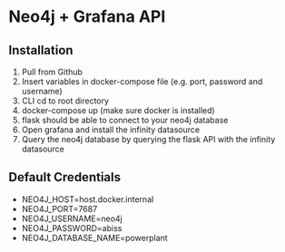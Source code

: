# Neo4j + Grafana API

## Installation 
1. Pull from Github
2. Insert variables in docker-compose file (e.g. port, password and username)
3. CLI cd to root directory
4. docker-compose up (make sure docker is installed)
5. flask should be able to connect to your neo4j database
6. Open grafana and install the infinity datasource
7. Query the neo4j database by querying the flask API with the infinity datasource


## Default Credentials
- NEO4J_HOST=host.docker.internal
- NEO4J_PORT=7687
- NEO4J_USERNAME=neo4j
- NEO4J_PASSWORD=abiss
- NEO4J_DATABASE_NAME=powerplant
